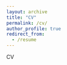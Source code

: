 ```yaml
---
layout: archive
title: "CV"
permalink: /cv/
author_profile: true
redirect_from:
  - /resume
---
```


CV 